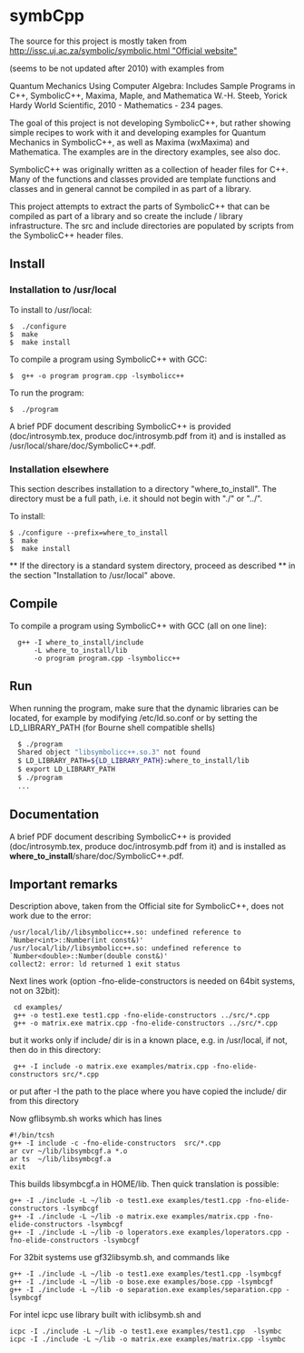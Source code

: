 # symbCpp

The source for this project is mostly taken from [http://issc.uj.ac.za/symbolic/symbolic.html "Official website"](http://issc.uj.ac.za/symbolic/symbolic.html)

(seems to be not updated after 2010) with examples from

Quantum Mechanics Using Computer Algebra: Includes Sample Programs in C++, SymbolicC++, Maxima, Maple, and Mathematica
W.-H. Steeb, Yorick Hardy World Scientific, 2010 - Mathematics - 234 pages.

The goal of this project is not developing SymbolicC++, but rather
showing simple recipes to work with it and developing
examples for Quantum Mechanics in SymbolicC++, as well as Maxima (wxMaxima) and Mathematica.
The examples are in the directory examples, see also doc.

SymbolicC++ was originally written as a collection of header files
for C++. Many of the functions and classes provided are template
functions and classes and in general cannot be compiled in as part
of a library.

This project attempts to extract the parts of SymbolicC++ that can
be compiled as part of a library and so create the include / library
infrastructure. The src and include directories are populated by
scripts from the SymbolicC++ header files.

## Install

### Installation to /usr/local

To install to /usr/local:
```shell
$  ./configure
$  make
$  make install
```

To compile a program using SymbolicC++ with GCC:
```shell
$  g++ -o program program.cpp -lsymbolicc++
```

To run the program:
```shell
$  ./program
```

A brief PDF document describing SymbolicC++ is provided
(doc/introsymb.tex, produce doc/introsymb.pdf from it)
and is installed as /usr/local/share/doc/SymbolicC++.pdf.


### Installation elsewhere

This section describes installation to a directory "where_to_install".
The directory must be a full path, i.e. it should not begin with "./" or
"../".

To install:
```shell
$ ./configure --prefix=where_to_install
$  make
$  make install
```

** If the directory is a standard system directory, proceed as described
** in the section "Installation to /usr/local" above.

## Compile

To compile a program using SymbolicC++ with GCC (all on one line):
```shell
  g++ -I where_to_install/include
      -L where_to_install/lib
      -o program program.cpp -lsymbolicc++
```

## Run

When running the program, make sure that the dynamic libraries can be located,
for example by modifying /etc/ld.so.conf or by setting the LD_LIBRARY_PATH
(for Bourne shell compatible shells)
```bash
  $ ./program
  Shared object "libsymbolicc++.so.3" not found
  $ LD_LIBRARY_PATH=${LD_LIBRARY_PATH}:where_to_install/lib
  $ export LD_LIBRARY_PATH
  $ ./program
  ...
```

## Documentation

A brief PDF document describing SymbolicC++ is provided
(doc/introsymb.tex, produce doc/introsymb.pdf from it)
and is installed as **where_to_install**/share/doc/SymbolicC++.pdf.


## Important remarks

Description above, taken from the Official site for SymbolicC++, does not work due to the error:
```shell
/usr/local/lib//libsymbolicc++.so: undefined reference to `Number<int>::Number(int const&)'
/usr/local/lib//libsymbolicc++.so: undefined reference to `Number<double>::Number(double const&)'
collect2: error: ld returned 1 exit status
```

Next lines work (option -fno-elide-constructors is needed on 64bit systems, not on 32bit):
```shell
 cd examples/
 g++ -o test1.exe test1.cpp -fno-elide-constructors ../src/*.cpp
 g++ -o matrix.exe matrix.cpp -fno-elide-constructors ../src/*.cpp
```

but it works only if include/ dir is in a known place, e.g. in /usr/local,
if not, then do in this directory:
```shell
 g++ -I include -o matrix.exe examples/matrix.cpp -fno-elide-constructors src/*.cpp
```
or put after -I the path to the place where you have copied the include/ dir from this directory


Now gflibsymb.sh works which has lines
```shell
#!/bin/tcsh
g++ -I include -c -fno-elide-constructors  src/*.cpp
ar cvr ~/lib/libsymbcgf.a *.o
ar ts  ~/lib/libsymbcgf.a
exit
```

This builds libsymbcgf.a in HOME/lib. Then quick translation is possible:
```shell
g++ -I ./include -L ~/lib -o test1.exe examples/test1.cpp -fno-elide-constructors -lsymbcgf
g++ -I ./include -L ~/lib -o matrix.exe examples/matrix.cpp -fno-elide-constructors -lsymbcgf
g++ -I ./include -L ~/lib -o loperators.exe examples/loperators.cpp -fno-elide-constructors -lsymbcgf

```

For 32bit systems use gf32libsymb.sh, and commands like
```shell
g++ -I ./include -L ~/lib -o test1.exe examples/test1.cpp -lsymbcgf
g++ -I ./include -L ~/lib -o bose.exe examples/bose.cpp -lsymbcgf
g++ -I ./include -L ~/lib -o separation.exe examples/separation.cpp -lsymbcgf
```

For intel icpc  use library built with iclibsymb.sh and
```shell
icpc -I ./include -L ~/lib -o test1.exe examples/test1.cpp  -lsymbc
icpc -I ./include -L ~/lib -o matrix.exe examples/matrix.cpp -lsymbc
```
